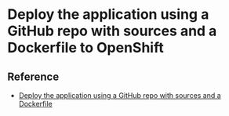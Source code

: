# Deploy the application using a GitHub repo with sources and a Dockerfile to OpenShift

## Reference

- [Deploy the application using a GitHub repo with sources and a Dockerfile](https://developer.ibm.com/tutorials/deploy-python-app-to-openshift-cluster-source-to-image/#step-3-deploy-the-application-using-a-github-repo-with-sources-and-a-dockerfile4)